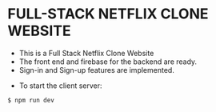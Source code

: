 # FULL-STACK NETFLIX CLONE WEBSITE

- This is a Full Stack Netflix Clone Website
- The front end and firebase for the backend are ready.
- Sign-in and Sign-up features are implemented.


* To start the client server:
```bash
$ npm run dev
```
